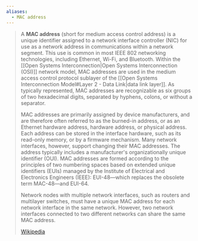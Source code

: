 ```yaml
---
aliases:
  - MAC address
---
```

> A **MAC address** (short for medium access control address) is a unique identifier assigned to a network interface controller (NIC) for use as a network address in communications within a network segment. This use is common in most IEEE 802 networking technologies, including Ethernet, Wi-Fi, and Bluetooth. Within the [[Open Systems Interconnection|Open Systems Interconnection (OSI)]] network model, MAC addresses are used in the medium access control protocol sublayer of the [[Open Systems Interconnection Model#Layer 2 - Data Link|data link layer]]. As typically represented, MAC addresses are recognizable as six groups of two hexadecimal digits, separated by hyphens, colons, or without a separator.
>
> MAC addresses are primarily assigned by device manufacturers, and are therefore often referred to as the burned-in address, or as an Ethernet hardware address, hardware address, or physical address. Each address can be stored in the interface hardware, such as its read-only memory, or by a firmware mechanism. Many network interfaces, however, support changing their MAC addresses. The address typically includes a manufacturer's organizationally unique identifier (OUI). MAC addresses are formed according to the principles of two numbering spaces based on extended unique identifiers (EUIs) managed by the Institute of Electrical and Electronics Engineers (IEEE): EUI-48—which replaces the obsolete term MAC-48—and EUI-64.
>
> Network nodes with multiple network interfaces, such as routers and multilayer switches, must have a unique MAC address for each network interface in the same network. However, two network interfaces connected to two different networks can share the same MAC address.
>
> [Wikipedia](https://en.wikipedia.org/wiki/MAC%20address)